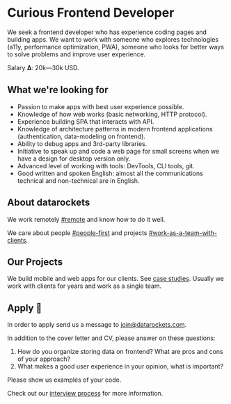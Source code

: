 # Curious Frontend Developer

We seek a frontend developer who has experience coding pages and building apps. We want to work with someone who explores technologies (a11y, performance optimization, PWA), someone who looks for better ways to solve problems and improve user experience.

Salary 𝚫: 20k—30k USD.


## What we're looking for

- Passion to make apps with best user experience possible.
- Knowledge of how web works (basic networking, HTTP protocol).
- Experience building SPA that interacts with API.
- Knowledge of architecture patterns in modern frontend applications (authentication, data-modeling on frontend).
- Ability to debug apps and 3rd-party libraries.
- Initiative to speak up and code a web page for small screens when we have a design for desktop version only.
- Advanced level of working with tools: DevTools, CLI tools, git.
- Good written and spoken English: almost all the communications technical and non-technical are in English.


## About datarockets

We work remotely [#remote](https://github.com/datarockets/career#remote) and know how to do it well.

We care about people [#people-first](https://github.com/datarockets/career#people-first) and projects [#work-as-a-team-with-clients](https://github.com/datarockets/career#work-as-a-team-with-clients).


## Our Projects

We build mobile and web apps for our clients. See [case studies](https://datarockets.com/case-studies/). Usually we work with clients for years and work as a single team.


## Apply 💌

In order to apply send us a message to [join@datarockets.com](mailto:join@datarockets.com).

In addition to the cover letter and CV, please answer on these questions:

1. How do you organize storing data on frontend? What are pros and cons of your approach?
2. What makes a good user experience in your opinion, what is important?

Please show us examples of your code.

Check out our [interview process](https://github.com/datarockets/career#interview-process) for more information.
